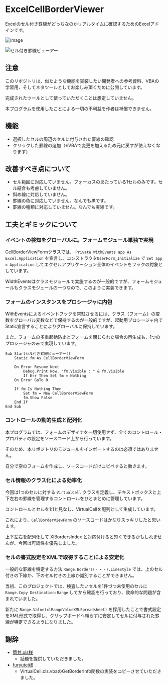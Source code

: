 # ExcelCellBorderViewer
Excelのセル付き罫線がどっちなのかリアルタイムに確認するためのExcelアドインです。

![image](https://github.com/KotorinChunChun/ExcelCellBorderViewer/assets/55196383/ca004067-72ac-4907-86e8-3439f6c4b3b0)


![セル付き罫線ビューアー](https://github.com/KotorinChunChun/ExcelCellBorderViewer/assets/55196383/cb5fc158-08ff-4beb-9dbb-ca11924e4484)



## 注意

このリポジトリは、似たような機能を実装したい開発者への参考資料、VBAの学習用、そしてネタツールとしてお楽しみ頂くために公開しています。

完成されたツールとして使っていただくことは想定していません。

本プログラムを使用したことによる一切の不利益を作者は補償できません。



## 機能

- 選択したセルの周辺のセルに付与された罫線の確認
- クリックした罫線の追加（※VBAで変更を加えるため元に戻すが使えなくなります）



## 改善すべき点について
- セル範囲に対応していません。フォーカスのあたっている1セルのみです。セル結合も考慮していません。
- 斜め線に対応していません。
- 罫線の色に対応していません。なんでも黒です。
- 罫線の種類に対応していません。なんでも実線です。



## 工夫とギミックについて

### イベントの検知をグローバルに。フォームモジュール単独で実現

CellBorderViewFormクラスでは、 `Private WithEvents app As Excel.Application` を宣言し、コンストラクタ`UserForm_Initialize` で `Set app = Application` してエクセルアプリケーション全体のイベントをフックの対象としています。

WidthEventsはクラスモジュールで実施するのが一般的ですが、フォームモジュールもクラスモジュールの一つなので、このように実装できます。


### フォームのインスタンスをプロシージャに内包

WithEventsによるイベントフックを常駐させるには、クラス（フォーム）の変数をグローバル変数などで保持するのが一般的ですが、起動用プロシージャ内でStatic宣言することによりグローバルに保持しています。

また、フォームの多重起動防止とフォームを閉じられた場合の再生成も、1つのプロシージャのみで実現しています。

```
Sub Startセル付き罫線ビューアー()
    Static fm As CellBorderViewForm
    
    On Error Resume Next
        Debug.Print Now, "fm.Visible : " & fm.Visible
        If Err Then Set fm = Nothing
    On Error GoTo 0
    
    If fm Is Nothing Then
        Set fm = New CellBorderViewForm
        fm.Show False
    End If
End Sub
```

### コントロールの動的生成と配列化

本プログラムでは、フォームのデザイナを一切使用せず、全てのコントロール・プロパティの設定をソースコード上から行っています。

そのため、本リポジトリのモジュールをインポートするのは必須ではありません。

自分で空のフォームを作成し、ソースコードだけコピペすると動きます。

### セル情報のクラス化による効率化

今回は1つのセルに対する `VirtualCell` クラスを定義し、テキストボックスと上下左右の罫線を管理するコントロールをひとまとめに管理しています。

コントロールとセルを1:1と見なし、VirtualCellを配列として生成しています。

これにより、`CellBorderViewForm` のソースコードはかなりスッキリしたと思います。

上下左右を配列化して XlBordersIndex と対応付けると短くできるかもしれませんが、今回は可読性を優先しました。

### セルの書式設定をXMLで取得することによる安定化

一般的な罫線を特定する方法 `Range.Borders(・・・).LineStyle` では、上のセル付きの下線か、下のセル付きの上線か識別することができません。

当初、このプロジェクトでは、検査したいセルを1件づつ未使用のセルに `Range.Copy Destination:Range` してから確認を行っており、致命的な問題が含まれていました。

新たに `Range.Value(xlRangeValueXMLSpreadsheet)` を採用したことで書式設定をXML形式で取得し、クリップボードへ頼らずに安定してセルに付与された罫線が特定できるようになりました。



## 謝辞

- [筒井.xls様](https://twitter.com/Tsutsui0524)
    - 話題を提供していただきました。
- [furyutei様](https://twitter.com/furyutei)
    - VirtualCell.cls.vbaのGetBorderInfo関数の実装をコピーさせていただきました。
